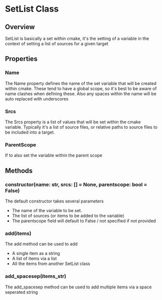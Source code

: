 # SetList Class

## Overview

SetList is basically a set within cmake, it's the setting of a variable in the context
of setting a list of sources for a given target

## Properties

### Name

The Name property defines the name of the set variable that will be created within cmake.
These tend to have a global scope, so it's best to be aware of name clashes when defining these.
Also any spaces within the name will be auto replaced with underscores

### Srcs

The Srcs property is a list of values that will be set within the cmake variable.
Typically it's a list of source files, or relative paths to source files to be included into a target.

### ParentScope

If to also set the variable within the parent scope

## Methods

### constructor(name: str, srcs: [] = None, parentscope: bool = False)

The default constructor takes several parameters

 * The name of the variable to be set.
 * The list of sources (or items to be added to the variable)
 * The parentscope field will default to False / not specified if not provided

### add(items)

The add method can be used to add

 * A single item as a string
 * A list of items via a list
 * All the items from another SetList class

### add_spacesep(items_str)

The add_spacesep method can be used to add multiple items via a space seperated string
